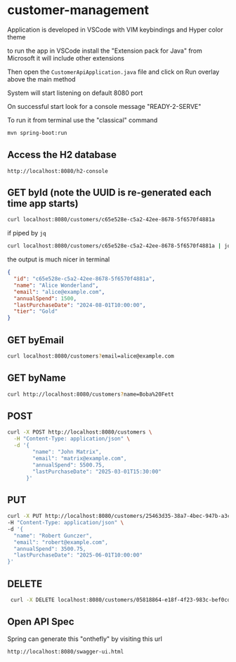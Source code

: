 # customer-management

Application is developed in VSCode with VIM keybindings and Hyper color theme

to  run the app in VSCode install the "Extension pack for Java" from Microsoft it will include other extensions

Then open the `CustomerApiApplication.java` file and click on Run overlay above the main method

System will start listening on default 8080 port

On successful start look for a console message "READY-2-SERVE"

To run it from terminal use the "classical" command

```bash
mvn spring-boot:run
```


## Access the H2 database
```
http://localhost:8080/h2-console
```

## GET byId (note the UUID is re-generated each time app starts)

```bash
curl localhost:8080/customers/c65e528e-c5a2-42ee-8678-5f6570f4881a
```

 if piped by `jq`

```bash
curl localhost:8080/customers/c65e528e-c5a2-42ee-8678-5f6570f4881a | jq
```

  the output is much nicer in terminal
```json
{
  "id": "c65e528e-c5a2-42ee-8678-5f6570f4881a",
  "name": "Alice Wonderland",
  "email": "alice@example.com",
  "annualSpend": 1500,
  "lastPurchaseDate": "2024-08-01T10:00:00",
  "tier": "Gold"
}
```

## GET byEmail

```bash
curl localhost:8080/customers?email=alice@example.com
```

## GET byName

```bash
curl http://localhost:8080/customers?name=Boba%20Fett
```

## POST

```bash
curl -X POST http://localhost:8080/customers \
  -H "Content-Type: application/json" \
  -d '{
        "name": "John Matrix",
        "email": "matrix@example.com",
        "annualSpend": 5500.75,
        "lastPurchaseDate": "2025-03-01T15:30:00"
      }'
```

## PUT
```bash
curl -X PUT http://localhost:8080/customers/25463d35-38a7-4bec-947b-a3cbe108043a \
-H "Content-Type: application/json" \
-d '{
  "name": "Robert Gunczer",
  "email": "robert@example.com",
  "annualSpend": 3500.75,
  "lastPurchaseDate": "2025-06-01T10:00:00"
}'
```

## DELETE

```bash
 curl -X DELETE localhost:8080/customers/05818864-e18f-4f23-983c-bef0cd322ef7
```


## Open API Spec

Spring can generate this "onthefly" by visiting this url

```
http://localhost:8080/swagger-ui.html
```